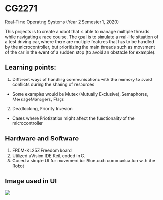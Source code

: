# CG2271
Real-Time Operating Systems (Year 2 Semester 1, 2020)

This projects is to create a robot that is able to manage multiple threads while navigating a race course. The goal is to simulate a real-life situation of a test driving car, where there are multiple features that has to be handled by the microcontroller, but prioritizing the main threads such as movement of the car in the event of a sudden stop (to avoid an obstacle for example).

## Learning points:
1. Different ways of handling communications with the memory to avoid conflicts during the sharing of resources 
  -  Some examples would be Mutex (Mutually Exclusive), Semaphores, MessageManagers, Flags
2. Deadlocking, Priority Invesion 
  - Cases where Priotization might affect the functionality of the microcontroller
  
## Hardware and Software
1. FRDM-KL25Z Freedom board
2. Utilized uVision IDE Keil, coded in C.
3. Coded a simple UI for movement for Bluetooth communication with the Robot

## Image used in UI
<img src="https://imgur.com/AruRSrV.jpg" />
